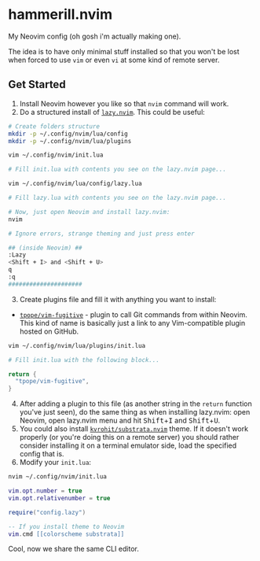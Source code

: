 # hammerill.nvim
My Neovim config (oh gosh i'm actually making one).

The idea is to have only minimal stuff installed so that you won't be lost when forced to use `vim` or even `vi` at some kind of remote server.

## Get Started
1. Install Neovim however you like so that `nvim` command will work.
2. Do a structured install of [`lazy.nvim`](https://lazy.folke.io/installation). This could be useful:
```bash
# Create folders structure
mkdir -p ~/.config/nvim/lua/config
mkdir -p ~/.config/nvim/lua/plugins
```

```bash
vim ~/.config/nvim/init.lua

# Fill init.lua with contents you see on the lazy.nvim page...
```

```bash
vim ~/.config/nvim/lua/config/lazy.lua

# Fill lazy.lua with contents you see on the lazy.nvim page...
```

```bash
# Now, just open Neovim and install lazy.nvim:
nvim

# Ignore errors, strange theming and just press enter

## (inside Neovim) ##
:Lazy
<Shift + I> and <Shift + U>
q
:q
#####################
```

3. Create plugins file and fill it with anything you want to install:
  - [`tpope/vim-fugitive`](https://github.com/tpope/vim-fugitive) - plugin to call Git commands from within Neovim. This kind of name is basically just a link to any Vim-compatible plugin hosted on GitHub.
```bash
vim ~/.config/nvim/lua/plugins/init.lua

# Fill init.lua with the following block...
```

```lua
return {
  "tpope/vim-fugitive",
}
```

4. After adding a plugin to this file (as another string in the `return` function you've just seen), do the same thing as when installing lazy.nvim: open Neovim, open lazy.nvim menu and hit <kbd>Shift</kbd>+<kbd>I</kbd> and <kbd>Shift</kbd>+<kbd>U</kbd>.
5. You could also install [`kvrohit/substrata.nvim`](https://github.com/kvrohit/substrata.nvim) theme. If it doesn't work properly (or you're doing this on a remote server) you should rather consider installing it on a terminal emulator side, load the specified config that is.
6. Modify your `init.lua`:
```bash
nvim ~/.config/nvim/init.lua
```

```lua
vim.opt.number = true
vim.opt.relativenumber = true

require("config.lazy")

-- If you install theme to Neovim
vim.cmd [[colorscheme substrata]]
```

Cool, now we share the same CLI editor.
